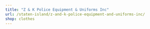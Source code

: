 ```yaml
---
title: "Z & K Police Equipment & Uniforms Inc"
url: /staten-island/z-and-k-police-equipment-and-uniforms-inc/
shop: clothes
---
```

